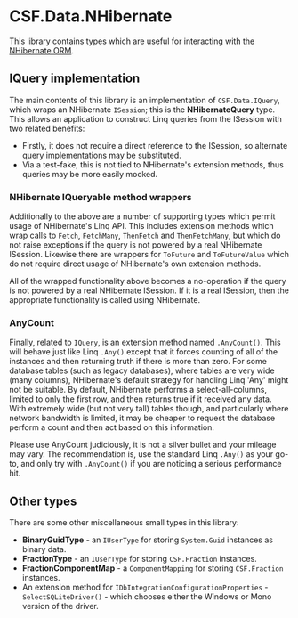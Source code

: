 # CSF.Data.NHibernate
This library contains types which are useful for interacting with [the NHibernate ORM].

[the NHibernate ORM]: http://nhibernate.info/

## IQuery implementation
The main contents of this library is an implementation of `CSF.Data.IQuery`, which wraps an NHibernate `ISession`; this is the **NHibernateQuery** type.
This allows an application to construct Linq queries from the ISession with two related benefits:

* Firstly, it does not require a direct reference to the ISession, so alternate query implementations may be substituted.
* Via a test-fake, this is not tied to NHibernate's extension methods, thus queries may be more easily mocked.

### NHibernate IQueryable<T> method wrappers
Additionally to the above are a number of supporting types which permit usage of NHibernate's Linq API.
This includes extension methods which wrap calls to `Fetch`, `FetchMany`, `ThenFetch` and `ThenFetchMany`, but which do not  raise exceptions if the query is not powered by a real NHibernate ISession.
Likewise there are wrappers for `ToFuture` and `ToFutureValue` which do not require direct usage of NHibernate's own extension methods.

All of the wrapped functionality above becomes a no-operation if the query is not powered by a real NHibernate ISession.
If it is a real ISession, then the appropriate functionality is called using NHibernate.

### AnyCount
Finally, related to `IQuery`, is an extension method named `.AnyCount()`.
This will behave just like Linq `.Any()` except that it forces counting of all of the instances and then returning truth if there is more than zero.
For some database tables (such as legacy databases), where tables are very wide (many columns), NHibernate's default strategy for handling Linq 'Any' might not be suitable.
By default, NHibernate performs a select-all-columns, limited to only the first row, and then returns true if it received any data.
With extremely wide (but not very tall) tables though, and particularly where network bandwidth is limited, it may be cheaper to request the database perform a count and then act based on this information.

Please use AnyCount judiciously, it is not a silver bullet and your mileage may vary.
The recommendation is, use the standard Linq `.Any()` as your go-to, and only try with `.AnyCount()` if you are noticing a serious performance hit.

## Other types
There are some other miscellaneous small types in this library:

* **BinaryGuidType** - an `IUserType` for storing `System.Guid` instances as binary data.
* **FractionType** - an `IUserType` for storing `CSF.Fraction` instances.
* **FractionComponentMap** - a `ComponentMapping` for storing `CSF.Fraction` instances.
* An extension method for `IDbIntegrationConfigurationProperties` - `SelectSQLiteDriver()` - which chooses either the Windows or Mono version of the driver.

